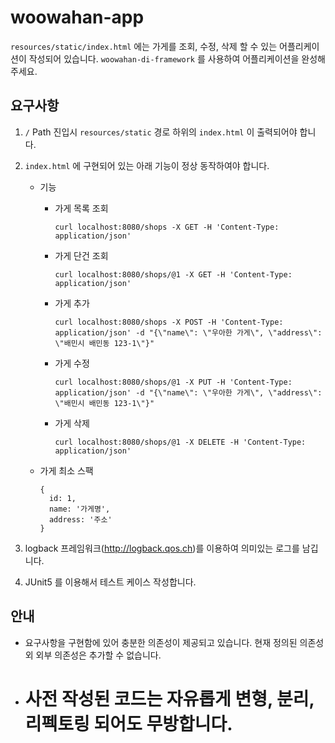 # woowahan-app

`resources/static/index.html` 에는 가게를 조회, 수정, 삭제 할 수 있는 어플리케이션이 작성되어 있습니다.
`woowahan-di-framework` 를 사용하여 어플리케이션을 완성해주세요.

## 요구사항

1. `/` Path 진입시 `resources/static` 경로 하위의 `index.html` 이 출력되어야 합니다.
2. `index.html` 에 구현되어 있는 아래 기능이 정상 동작하여야 합니다.
    - 기능 
        - 가게 목록 조회
            ```
            curl localhost:8080/shops -X GET -H 'Content-Type: application/json'
            ```
        - 가게 단건 조회
            ```
            curl localhost:8080/shops/@1 -X GET -H 'Content-Type: application/json'
            ```
        - 가게 추가
            ```
            curl localhost:8080/shops -X POST -H 'Content-Type: application/json' -d "{\"name\": \"우아한 가게\", \"address\": \"배민시 배민동 123-1\"}"
            ```
        - 가게 수정
            ```
            curl localhost:8080/shops/@1 -X PUT -H 'Content-Type: application/json' -d "{\"name\": \"우아한 가게\", \"address\": \"배민시 배민동 123-1\"}"
            ```
        - 가게 삭제
            ```
            curl localhost:8080/shops/@1 -X DELETE -H 'Content-Type: application/json'
            ```
        
    - 가게 최소 스팩
      ```
      {
        id: 1,
        name: '가게명',
        address: '주소'
      }
      ```

3. logback 프레임워크(http://logback.qos.ch)를 이용하여 의미있는 로그를 남깁니다.
4. JUnit5 를 이용해서 테스트 케이스 작성합니다.

## 안내
- 요구사항을 구현함에 있어 충분한 의존성이 제공되고 있습니다. 현재 정의된 의존성 외 외부 의존성은 추가할 수 없습니다.
- # 사전 작성된 코드는 자유롭게 변형, 분리, 리펙토링 되어도 무방합니다.